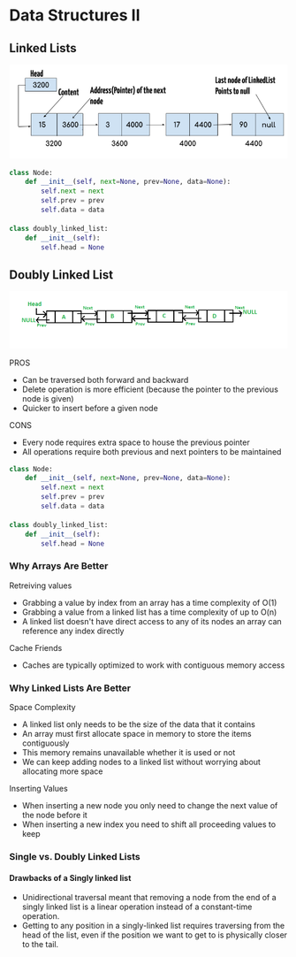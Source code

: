 # Data Structures II

## Linked Lists

![picture 3](../images/aae4be841dc48be2505257e34c45e925f8ab7ea03899630ecd7df2cb48fcbb49.png)

```python
class Node:
	def __init__(self, next=None, prev=None, data=None):
		self.next = next
		self.prev = prev
		self.data = data

class doubly_linked_list:
	def __init__(self):
		self.head = None
```

## Doubly Linked List

![picture 4](../images/68b206668fe151f7890a2afa013fd3ed88524659579cb040cb3ebb770984b4a0.png)

PROS

- Can be traversed both forward and backward
- Delete operation is more efficient (because the pointer to the previous node is given)
- Quicker to insert before a given node

CONS

- Every node requires extra space to house the previous pointer
- All operations require both previous and next pointers to be maintained

```python
class Node:
	def __init__(self, next=None, prev=None, data=None):
		self.next = next
		self.prev = prev
		self.data = data

class doubly_linked_list:
	def __init__(self):
		self.head = None
```

### Why Arrays Are Better

Retreiving values

- Grabbing a value by index from an array has a time complexity of O(1)
- Grabbing a value from a linked list has a time complexity of up to O(n)
- A linked list doesn't have direct access to any of its nodes an array can reference any index directly

Cache Friends

- Caches are typically optimized to work with contiguous memory access

### Why Linked Lists Are Better

Space Complexity

- A linked list only needs to be the size of the data that it contains
- An array must first allocate space in memory to store the items contiguously
- This memory remains unavailable whether it is used or not
- We can keep adding nodes to a linked list without worrying about allocating more space

Inserting Values

- When inserting a new node you only need to change the next value of the node before it
- When inserting a new index you need to shift all proceeding values to keep

### Single vs. Doubly Linked Lists

#### Drawbacks of a Singly linked list

- Unidirectional traversal meant that removing a node from the end of a singly linked list is a linear operation instead of a constant-time operation.
- Getting to any position in a singly-linked list requires traversing from the head of the list, even if the position we want to get to is physically closer to the tail.
